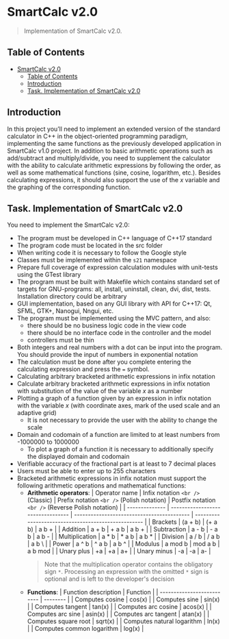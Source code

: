 # SmartCalc v2.0

>Implementation of SmartCalc v2.0.

## Table of Contents

- [SmartCalc v2.0](#smartcalc-v20)
  - [Table of Contents](#table-of-contents)
  - [Introduction](#introduction)
  - [Task. Implementation of SmartCalc v2.0](#task-implementation-of-smartcalc-v20)

## Introduction

In this project you’ll need to implement an extended version of the standard calculator in C++ in the object-oriented programming paradigm, implementing the same functions as the previously developed application in SmartCalc v1.0 project. In addition to basic arithmetic operations such as add/subtract and multiply/divide, you need to supplement the calculator with the ability to calculate arithmetic expressions by following the order, as well as some mathematical functions (sine, cosine, logarithm, etc.). Besides calculating expressions, it should also support the use of the _x_ variable and the graphing of the corresponding function.

## Task. Implementation of SmartCalc v2.0

You need to implement the SmartCalc v2.0:

- The program must be developed in C++ language of C++17 standard
- The program code must be located in the src folder
- When writing code it is necessary to follow the Google style
- Classes must be implemented within the `s21` namespace
- Prepare full coverage of expression calculation modules with unit-tests using the GTest library
- The program must be built with Makefile which contains standard set of targets for GNU-programs: all, install, uninstall, clean, dvi, dist, tests. Installation directory could be arbitrary
- GUI implementation, based on any GUI library with API for C++17: Qt, SFML, GTK+, Nanogui, Nngui, etc.
- The program must be implemented using the MVC pattern, and also:
  - there should be no business logic code in the view code
  - there should be no interface code in the controller and the model
  - controllers must be thin
- Both integers and real numbers with a dot can be input into the program. You should provide the input of numbers in exponential notation
- The calculation must be done after you complete entering the calculating expression and press the `=` symbol.
- Calculating arbitrary bracketed arithmetic expressions in infix notation
- Calculate arbitrary bracketed arithmetic expressions in infix notation with substitution of the value of the variable _x_ as a number
- Plotting a graph of a function given by an expression in infix notation with the variable _x_ (with coordinate axes, mark of the used scale and an adaptive grid)
  - It is not necessary to provide the user with the ability to change the scale
- Domain and codomain of a function are limited to at least numbers from -1000000 to 1000000
  - To plot a graph of a function it is necessary to additionally specify the displayed domain and codomain
- Verifiable accuracy of the fractional part is at least to 7 decimal places
- Users must be able to enter up to 255 characters
- Bracketed arithmetic expressions in infix notation must support the following arithmetic operations and mathematical functions:
  - **Arithmetic operators**:
     | Operator name  | Infix notation `<br />` (Classic) | Prefix notation `<br />` (Polish notation) | Postfix notation `<br />` (Reverse Polish notation) |
     | -------------- | --------------------------------- | ------------------------------------------ | --------------------------------------------------- |
     | Brackets       | (a + b)                           | (+ a b)                                    | a b +                                               |
     | Addition       | a + b                             | + a b                                      | a b +                                               |
     | Subtraction    | a - b                             | - a b                                      | a b -                                               |
     | Multiplication | a * b                             | * a b                                      | a b *                                               |
     | Division       | a / b                             | / a b                                      | a b \                                               |
     | Power          | a ^ b                             | ^ a b                                      | a b ^                                               |
     | Modulus        | a mod b                           | mod a b                                    | a b mod                                             |
     | Unary plus     | +a                                | +a                                         | a+                                                  |
     | Unary minus    | -a                                | -a                                         | a-                                                  |
      >Note that the multiplication operator contains the obligatory sign `*`. Processing an expression with the omitted `*` sign is optional and is left to the developer's decision
  - **Functions**:
      | Function description       | Function |
      | -------------------------- | -------- |
      | Computes cosine            | cos(x)   |
      | Computes sine              | sin(x)   |
      | Computes tangent           | tan(x)   |
      | Computes arc cosine        | acos(x)  |
      | Computes arc sine          | asin(x)  |
      | Computes arc tangent       | atan(x)  |
      | Computes square root       | sqrt(x)  |
      | Computes natural logarithm | ln(x)    |
      | Computes common logarithm  | log(x)   |
